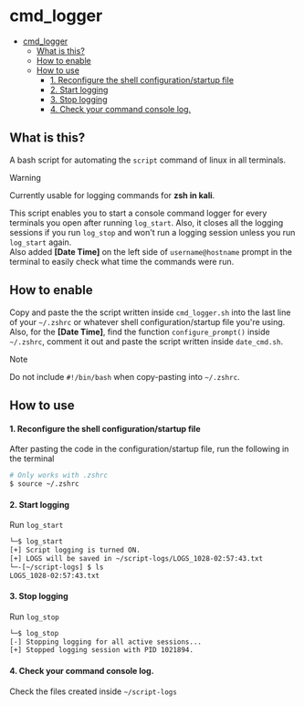 # cmd_logger
- [cmd\_logger](#cmd_logger)
  - [What is this?](#what-is-this)
  - [How to enable](#how-to-enable)
  - [How to use](#how-to-use)
      - [1. Reconfigure the shell configuration/startup file](#1-reconfigure-the-shell-configurationstartup-file)
      - [2. Start logging](#2-start-logging)
      - [3. Stop logging](#3-stop-logging)
      - [4. Check your command console log.](#4-check-your-command-console-log)

## What is this?
A bash script for automating the `script` command of linux in all terminals. 
> [!WARNING]
> Currently usable for logging commands for **zsh in kali**.

This script enables you to start a console command logger for every terminals you open after running `log_start`. Also, it closes all the logging sessions if you run `log_stop` and won't run a logging session unless you run `log_start` again.  
Also added **[Date Time]** on the left side of `username@hostname` prompt in the terminal to easily check what time the commands were run.

## How to enable
Copy and paste the the script written inside `cmd_logger.sh` into the last line of your `~/.zshrc` or whatever shell configuration/startup file you're using. Also, for the **[Date Time]**, find the function `configure_prompt()` inside `~/.zshrc`, comment it out and paste the script written inside `date_cmd.sh`.  
  
  > [!NOTE]
  > Do not include `#!/bin/bash` when copy-pasting into `~/.zshrc`.

## How to use
#### 1. Reconfigure the shell configuration/startup file
After pasting the code in the configuration/startup file, run the following in the terminal
```bash
# Only works with .zshrc
$ source ~/.zshrc
```

#### 2. Start logging
Run `log_start`
```bash
└─$ log_start
[+] Script logging is turned ON.
[+] LOGS will be saved in ~/script-logs/LOGS_1028-02:57:43.txt
└─-[~/script-logs] $ ls
LOGS_1028-02:57:43.txt
```

#### 3. Stop logging
Run `log_stop`
```bash
└─$ log_stop   
[-] Stopping logging for all active sessions...
[+] Stopped logging session with PID 1021894.
```
#### 4. Check your command console log.
Check the files created inside `~/script-logs`
